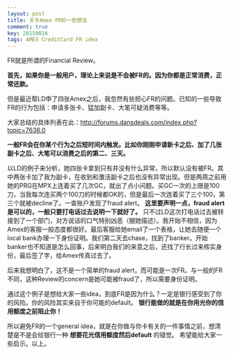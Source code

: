 ```yaml
---
layout: post
title: 关于Amex FR的一些想法
comment: true
key: 20150816
tags: AMEX CreditCard FR idea
---
```


FR就是所谓的Financial Review。

**首先，如果你是一般用户，理论上来说是不会被FR的。因为你都是正常消费，正常还款。**

但是最近帮LD申了四张Amex之后，我忽然有些担心FR的问题。已知的一些导致FR的行为包括：申请多张卡、猛加副卡、大笔可疑消费等等。

大家总结的具体列表在此：http://forums.dansdeals.com/index.php?topic=7636.0


**一般FR会在你某个行为之后短时间内触发。比如你刚刚申请新卡之后、加了几张副卡之后、大笔可以消费之后的第二、三天。**

以LD的例子来分析，她四张卡拿到只有并没有什么异常，所以默认没有被FR。其中两张卡加了我为副卡，在收到和激活副卡之后也没有异常出现。但是两周之前用她的PRG在MPX上连着买了几次GC，就出了点小问题。买GC一次的上限是100刀，当我每次连买两个100刀的时候都OK的，但是最后一次连着买了三个100，第三个就被decline了。一查账户发现了fraud alert。
**这里要声明一点，fraud alert是可以的，一般只要打电话过去说明一下就好了。**
只不过LD这次打电话过去被转接到了一个部门，对方说话的口气特别凶恶（据她描述）。我开始不相信，因为Amex的客服一般态度都很好。最后客服给她email了一个表格，让她去随便一个local bank办理一下身份证明。我们第二天去chase，找到了banker。开始banker也不知道是怎么回事，后来明白我们的来意之后，还找了行长过来核实身份，最后签了字，给Amex传真过去了。

后来我想明白了，这不是一个简单的fraud alert，而可能是一次FR。与一般的FR不同，这种Review的concern是她可能被fraud了，所以需要身份证明。

通过这个例子是想给大家一些idea，到底FR是因为什么？一定是银行感受到了你的风险。你的风险其实来自于你可能的default。
**银行能做的就是在你用光你的信用额度之前阻止你！**


所以避免FR的一个general idea，就是在你做与你卡有关的一件事情之前，想清楚是不是会给银行一种
**想要花光信用额度然后default**
的错觉。
希望能给大家一些启示。以上。
